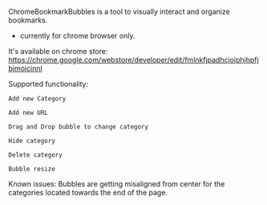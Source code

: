 ChromeBookmarkBubbles is a tool  to visually interact and organize bookmarks.
* currently for chrome browser only.

It's available on chrome store: https://chrome.google.com/webstore/developer/edit/fmlnkfjpadhcjoiphjhpfjbjmoicinnl

Supported functionality:

	Add new Category

	Add new URL	

	Drag and Drop bubble to change category

	Hide category

	Delete category

	Bubble resize

Known issues:
Bubbles are getting misaligned from center for the categories located towards the end of the page.
